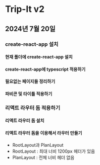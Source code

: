 # Trip-It v2

## 2024년 7월 20일

### create-react-app 설치

#### 현재 폴더에 create-react-app 설치

#### create-react-app에 typescript 적용하기

#### 필요없는 페이지들 정리하기

#### 파비콘 및 타이틀 적용하기 

### 리액트 라우터 돔 적용하기 

#### 리액트 라우터 돔 설치 

#### 리액트 라우터 돔을 이용해서 라우터 만들기 
- RootLayout과 PlanLayout 
 - RootLayout : 최대 너비 1200px 헤더가 있음 
 - PlanLayout : 전체 너비 헤더 없음 

